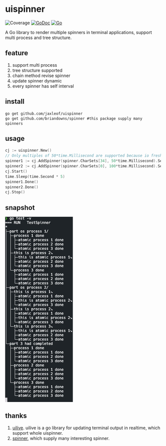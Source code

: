 # uispinner
![Coverage](https://img.shields.io/badge/Coverage-95.5%25-brightgreen)
[![GoDoc](https://godoc.org/github.com/briandowns/spinner?status.svg)](https://pkg.go.dev/github.com/jaxleof/uispinner@v0.0.5) [![Go](https://github.com/jaxleof/uispinner/actions/workflows/go.yml/badge.svg)](https://github.com/jaxleof/uispinner/actions/workflows/go.yml)

A Go library to render multiple spinners in terminal applications, support multi process and tree structure.

## feature
1. support multi process
2. tree structure supported
3. chain method revise spinner
4. update spinner dynamic
5. every spinner has self interval

## install
``` shell
go get github.com/jaxleof/uispinner
go get github.com/briandowns/spinner #this package supply many spinners
```

## usage
```go
cj := uispinner.New()
// Only multiples of 50*time.Millisecond are supported because io fresh is slow
spinner1 := cj.AddSpinner(spinner.CharSets[34], 50*time.Millisecond).SetComplete("helloWorld").SetPrefix("abc").SetSuffix("ab")
spinner2 := cj.AddSpinner(spinner.CharSets[0], 100*time.Millisecond).SetComplete("good")
cj.Start()
time.Sleep(time.Second * 5)
spinner1.Done()
spinner2.Done()
cj.Stop()
```

## snapshot
![snap.png](/snapshot.png)

## thanks
1. [uilive](https://github.com/gosuri/uilive). uilive is a go library for updating terminal output in realtime, which support whole uispinner.
2. [spinner](https://github.com/briandowns/spinner), which supply many interesting spinner.